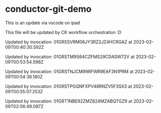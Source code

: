 # conductor-git-demo
This is an update via vscode on ipad

This file will be updated by CK workflow orchestration :D


Updated by invocation: 01GRSSVRM06JY3RZ2JZ4HCRGAZ at 2023-02-09T00:40:30.592Z

Updated by invocation: 01GRSTM9S64CZFMS29CDASW72V at 2023-02-09T00:53:54.598Z

Updated by invocation: 01GRSTNJCM99RFWR9EAF3N1PRM at 2023-02-09T00:54:36.180Z

Updated by invocation: 01GRSTPGQNFXPV48RNZV5F3SX3 at 2023-02-09T00:55:07.253Z

Updated by invocation: 01GRT1NBE92ZMZ824MZABQTGZ9 at 2023-02-09T02:56:49.097Z